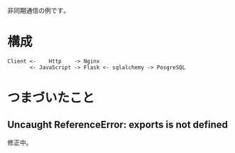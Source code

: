 非同期通信の例です｡

# 構成

```
Client <-    Http    -> Nginx 
       <- JavaScript -> Flask <- sqlalchemy -> PosgreSQL
```

# つまづいたこと

## Uncaught ReferenceError: exports is not defined

修正中｡
